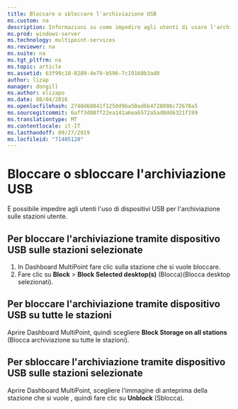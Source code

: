 ```yaml
---
title: Bloccare o sbloccare l'archiviazione USB
ms.custom: na
description: Informazioni su come impedire agli utenti di usare l'archiviazione USB nelle stazioni MultiPoint
ms.prod: windows-server
ms.technology: multipoint-services
ms.reviewer: na
ms.suite: na
ms.tgt_pltfrm: na
ms.topic: article
ms.assetid: 63f99c10-0289-4e79-b596-7c19160b3ad0
author: lizap
manager: dongill
ms.author: elizapo
ms.date: 08/04/2016
ms.openlocfilehash: 2740d68841f1250d9ba50ad6b4728098c72678a5
ms.sourcegitcommit: 6aff3d88ff22ea141a6ea6572a5ad8dd6321f199
ms.translationtype: MT
ms.contentlocale: it-IT
ms.lasthandoff: 09/27/2019
ms.locfileid: "71405120"
---
```

# <a name="block-or-unblock-usb-storage"></a>Bloccare o sbloccare l'archiviazione USB
È possibile impedire agli utenti l'uso di dispositivi USB per l'archiviazione sulle stazioni utente.  
  
## <a name="to-block-usb-storage-for-selected-stations"></a>Per bloccare l'archiviazione tramite dispositivo USB sulle stazioni selezionate  
1. In Dashboard MultiPoint fare clic sulla stazione che si vuole bloccare.  
2. Fare clic su **Block** > **Block Selected desktop(s)** (Blocca)(Blocca desktop selezionati).   
  
## <a name="to-block-usb-storage-for-all-stations"></a>Per bloccare l'archiviazione tramite dispositivo USB su tutte le stazioni  
Aprire Dashboard MultiPoint, quindi scegliere **Block Storage on all stations** (Blocca archiviazione su tutte le stazioni).   
  
## <a name="to-unblock-usb-storage-for-selected-stations"></a>Per sbloccare l'archiviazione tramite dispositivo USB sulle stazioni selezionate  
Aprire Dashboard MultiPoint, scegliere l'immagine di anteprima della stazione che si vuole , quindi fare clic su **Unblock** (Sblocca).